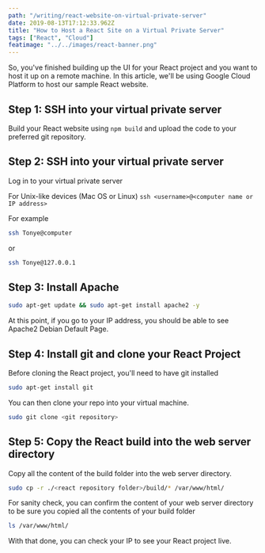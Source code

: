 ```yaml
---
path: "/writing/react-website-on-virtual-private-server"
date: 2019-08-13T17:12:33.962Z
title: "How to Host a React Site on a Virtual Private Server"
tags: ["React", "Cloud"]
featimage: "../../images/react-banner.png"
---
```


So, you've finished building up the UI for your React project and you want to host it up on a remote machine. In this article, we'll be using Google Cloud Platform to host our sample React website.

## Step 1: SSH into your virtual private server

Build your React website using `npm build` and upload the code to your preferred git repository.

## Step 2: SSH into your virtual private server

Log in to your virtual private server

For Unix-like devices (Mac OS or Linux)
`ssh <username>@<computer name or IP address>`

For example

```bash
ssh Tonye@computer
```

or

```bash
ssh Tonye@127.0.0.1
```

## Step 3: Install Apache

```bash
sudo apt-get update && sudo apt-get install apache2 -y
```

At this point, if you go to your IP address, you should be able to see Apache2 Debian Default Page.

## Step 4: Install git and clone your React Project

Before cloning the React project, you'll need to have git installed

```bash
sudo apt-get install git
```

You can then clone your repo into your virtual machine.

```bash
sudo git clone <git repository>
```

## Step 5: Copy the React build into the web server directory

Copy all the content of the build folder into the web server directory.

```bash
sudo cp -r ./<react repository folder>/build/* /var/www/html/
```

For sanity check, you can confirm the content of your web server directory to be sure you copied all the contents of your build folder

```bash
ls /var/www/html/
```

With that done, you can check your IP to see your React project live.
